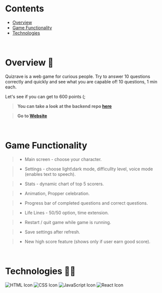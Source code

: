 
# Contents

- [Overview](#overview-)
- [Game Functionality](#functionality-)
- [Technologies](#technologies-)


<br />

# Overview 👋

Quizrave is a web game for curious people.
Try to answer 10 questions correctly and quickly and see what you are capable of!
10 questions, 1 min  each.

Let's see if you can get to 600 points (;

> **You can take a look at the backend repo [here](https://github.com/shalevsh/create-react-app-lambda/tree/master/src)**

> **Go to [Website](https://astounding-kitsune-b5bb08.netlify.app/)**

<br />

# Game Functionality 

> * Main screen - choose your character.

> * Settings - choose light\dark mode, difficullty level, voice mode (enables text to speech).

> * Stats - dynamic chart of top 5 scorers.

> * Animation, Propper celebration.

> * Progress bar of completed questions and correct questions.

> * Life Lines - 50/50 option, time extension.

> * Restart / quit game while game is running.

> * Save settings after refresh.

> * New high score feature (shows only if user earn good score).
<br />

# Technologies 👨‍💻

![HTML Icon](https://i.ibb.co/9tyHGr7/html-logo.png, "HTML")
![CSS Icon](https://i.ibb.co/b3QNSgX/css-logo.png, "CSS")
![JavaScript Icon](https://i.ibb.co/L5RS8g1/Group-11.png, "JavaScript")
![React Icon](https://i.ibb.co/BBFKyz9/Group-9.png, "React")

